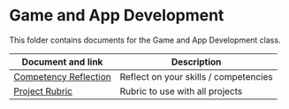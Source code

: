 # Game and App Development

This folder contains documents for the Game and App Development class.

Document and link | Description
----------------- | -----------
[Competency Reflection](https://github.com/MichaelTMiyoshi/LearningWithMiyoshi/blob/main/GameAndAppDev/CompetenciesReflection-GameAndAppDevelopment.docx) | Reflect on your skills / competencies
[Project Rubric](https://github.com/MichaelTMiyoshi/JavaWithMiyoshi) | Rubric to use with all projects
